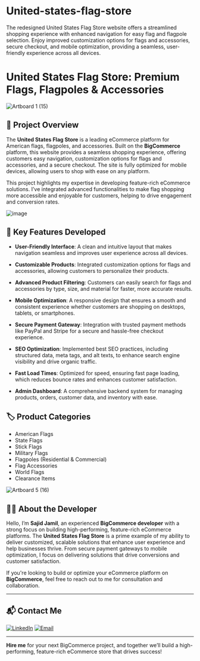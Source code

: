# United-states-flag-store
The redesigned United States Flag Store website offers a streamlined shopping experience with enhanced navigation for easy flag and flagpole selection. Enjoy improved customization options for flags and accessories, secure checkout, and mobile optimization, providing a seamless, user-friendly experience across all devices.
# United States Flag Store: Premium Flags, Flagpoles & Accessories

![Artboard 1 (15)](https://github.com/user-attachments/assets/69bec14d-ccd0-4612-bdbf-a074ab099b16)

## 🏴 Project Overview

The **United States Flag Store** is a leading eCommerce platform for American flags, flagpoles, and accessories. Built on the **BigCommerce** platform, this website provides a seamless shopping experience, offering customers easy navigation, customization options for flags and accessories, and a secure checkout. The site is fully optimized for mobile devices, allowing users to shop with ease on any platform.

This project highlights my expertise in developing feature-rich eCommerce solutions. I’ve integrated advanced functionalities to make flag shopping more accessible and enjoyable for customers, helping to drive engagement and conversion rates.

![image](https://github.com/user-attachments/assets/fb1001e4-77fb-4a7a-9917-f25b9d7cba5b)

## 🚀 Key Features Developed

- **User-Friendly Interface**: A clean and intuitive layout that makes navigation seamless and improves user experience across all devices.
  
- **Customizable Products**: Integrated customization options for flags and accessories, allowing customers to personalize their products.

- **Advanced Product Filtering**: Customers can easily search for flags and accessories by type, size, and material for faster, more accurate results.

- **Mobile Optimization**: A responsive design that ensures a smooth and consistent experience whether customers are shopping on desktops, tablets, or smartphones.

- **Secure Payment Gateway**: Integration with trusted payment methods like PayPal and Stripe for a secure and hassle-free checkout experience.

- **SEO Optimization**: Implemented best SEO practices, including structured data, meta tags, and alt texts, to enhance search engine visibility and drive organic traffic.

- **Fast Load Times**: Optimized for speed, ensuring fast page loading, which reduces bounce rates and enhances customer satisfaction.

- **Admin Dashboard**: A comprehensive backend system for managing products, orders, customer data, and inventory with ease.

## 🏷️ Product Categories

- American Flags
- State Flags
- Stick Flags
- Military Flags
- Flagpoles (Residential & Commercial)
- Flag Accessories
- World Flags
- Clearance Items

![Artboard 5 (16)](https://github.com/user-attachments/assets/d007b692-5183-4cf8-ac37-3f973eb46ff4)

## 👨‍💻 About the Developer

Hello, I’m **Sajid Jamil**, an experienced **BigCommerce developer** with a strong focus on building high-performing, feature-rich eCommerce platforms. The **United States Flag Store** is a prime example of my ability to deliver customized, scalable solutions that enhance user experience and help businesses thrive. From secure payment gateways to mobile optimization, I focus on delivering solutions that drive conversions and customer satisfaction.

If you're looking to build or optimize your eCommerce platform on **BigCommerce**, feel free to reach out to me for consultation and collaboration.

---

## 📬 Contact Me

[![LinkedIn](https://img.shields.io/badge/LinkedIn-Connect-blue?style=for-the-badge&logo=linkedin)](https://www.linkedin.com/in/sajid-jameel-721256178/)
[![Email](https://img.shields.io/badge/Email-Contact%20Me-orange?style=for-the-badge&logo=gmail)](mailto:sajidjamil.met@gmail.com)

---

**Hire me** for your next BigCommerce project, and together we’ll build a high-performing, feature-rich eCommerce store that drives success!
